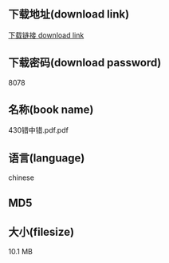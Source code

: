 ## 下载地址(download link)
[下载链接 download link](https://voluble-croquembouche-d321dc.netlify.app/?s=430%E9%94%99%E4%B8%AD%E9%94%99.pdf)

## 下载密码(download password)
8078

## 名称(book name)
430错中错.pdf.pdf

## 语言(language)
chinese

## MD5


## 大小(filesize)
10.1 MB
